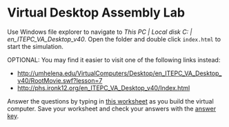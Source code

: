 Virtual Desktop Assembly Lab
============================

Use Windows file explorer to navigate to *This PC | Local disk C: | en_ITEPC_VA_Desktop_v40*. Open the folder and double click `index.html` to start the simulation.

OPTIONAL: You may find it easier to visit one of the following links instead:   
+ http://umhelena.edu/VirtualComputers/Desktop/en_ITEPC_VA_Desktop_v40/RootMovie.swf?lesson=7
+ http://phs.ironk12.org/en_ITEPC_VA_Desktop_v40/Index.html

Answer the questions by typing in [this worksheet](https://github.com/APCSPrinciples/APCSPrinciples.github.io/blob/master/Worksheets/VirtualDesktopAssembly.docx?raw=true) as you build the virtual computer. Save your worksheet and check your answers with the [answer key](https://github.com/APCSPrinciples/APCSPrinciples.github.io/blob/master/Worksheets/VirtualDesktopAssemblyKey.docx?raw=true).
